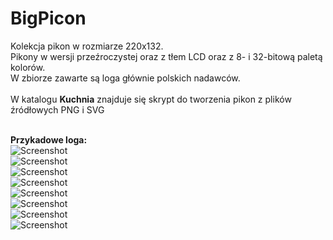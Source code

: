 BigPicon
====================

Kolekcja pikon w rozmiarze 220x132.<br />
Pikony w wersji przeźroczystej oraz z tłem LCD oraz z 8- i 32-bitową paletą kolorów.<br />
W zbiorze zawarte są loga głównie polskich nadawców.<br /><br />
W katalogu <strong>Kuchnia</strong> znajduje się skrypt do tworzenia pikon z plików źródłowych PNG i SVG<br /><br />

<strong>Przykadowe loga:</strong><br />
![Screenshot](https://raw.github.com/herpoi/BigPicon-transparent/master/BigPicon-transparent-32bit/hbohd.png)<br />
![Screenshot](https://raw.github.com/herpoi/BigPicon-transparent/master/BigPicon-transparent-32bit/mgmhd.png)<br />
![Screenshot](https://raw.github.com/herpoi/BigPicon-transparent/master/BigPicon-transparent-32bit/tvp1hd.png)<br />
![Screenshot](https://raw.github.com/herpoi/BigPicon-transparent/master/BigPicon-transparent-32bit/polsatviasatnature.png)<br />
![Screenshot](https://raw.github.com/herpoi/BigPicon-transparent/master/BigPicon-LCD-32bit/eurosport1hd.png)<br />
![Screenshot](https://raw.github.com/herpoi/BigPicon-transparent/master/BigPicon-LCD-32bit/mgmhd.png)<br />
![Screenshot](https://raw.github.com/herpoi/BigPicon-transparent/master/BigPicon-LCD-32bit/cartoonnetworkhd.png)<br />
![Screenshot](https://raw.github.com/herpoi/BigPicon-transparent/master/BigPicon-LCD-32bit/polsatviasatnature.png)<br />
